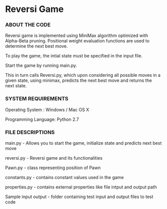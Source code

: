# Reversi Game

### ABOUT THE CODE

Reversi game is implemented using MiniMax algorithm optimized with Alpha-Beta pruning. Positional weight evaluation functions are used to determine the next best move. 

To play the game, the intial state must be specified in the input file.

Start the game by running main.py. 

This in turn calls Reversi.py, which upon considering all possible moves in a given state, using minimax, predicts the next best move and returns the next state. 

### SYSTEM REQUIREMENTS

Operating System : Windows / Mac OS X

Programming Language: Python 2.7

### FILE DESCRIPTIONS

main.py - Allows you to start the game, initialize state and predicts next best move 

reversi.py - Reversi game and its functionalities

Pawn.py - class representing position of Pawn 

constants.py - contains constant values used in the game

properties.py - contains external properties like file intput and output path

Sample input output - folder containing test input and output files to test code

